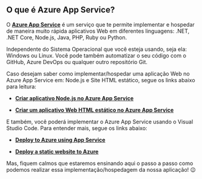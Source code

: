 ## O que é Azure App Service?

O **[Azure App Service](https://azure.microsoft.com/services/app-service/?WT.mc_id=vuejsworkshop-github-gllemos)** é um serviço que te permite implementar e hospedar de maneira muito rápida aplicativos Web em diferentes linguagens: .NET, .NET Core, Node.js, Java, PHP, Ruby ou Python.

Independente do Sistema Operacional que você esteja usando, seja ela: Windows ou Linux. Você pode também automatizar o seu código com o GitHub, Azure DevOps ou qualquer outro repositório Git.

Caso desejam saber como implementar/hospedar uma aplicação Web no Azure App Service em: Node.js e Site HTML estático, segue os links abaixo para leitura:

* **[Criar aplicativo Node.js no Azure App Service](https://docs.microsoft.com/azure/app-service/app-service-web-get-started-nodejs?WT.mc_id=vuejsworkshop-github-gllemos)**

* **[Criar um aplicativo Web HTML estático no Azure App Service](https://docs.microsoft.com/azure/app-service/app-service-web-get-started-html?WT.mc_id=vuejsworkshop-github-gllemos)**

E também, você poderá implementar o Azure App Service usando o Visual Studio Code. Para entender mais, segue os links abaixo:

* **[Deploy to Azure using App Service](https://code.visualstudio.com/tutorials/app-service-extension/getting-started?WT.mc_id=vuejsworkshop-github-gllemos)**

* **[Deploy a static website to Azure](https://code.visualstudio.com/tutorials/static-website/getting-started?WT.mc_id=vuejsworkshop-github-gllemos)**

Mas, fiquem calmos que estaremos ensinando aqui o passo a passo como podemos realizar essa implementação/hospedagem da nossa aplicação! 😉
